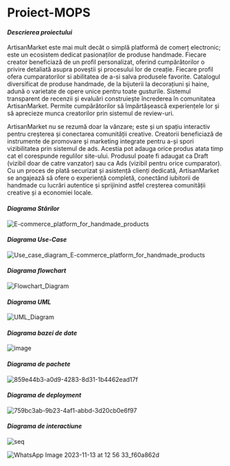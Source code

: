 # Proiect-MOPS

#### **_Descrierea proiectului_**
ArtisanMarket este mai mult decât o simplă platformă de comerț electronic; este un ecosistem dedicat pasionaților de produse handmade. Fiecare creator beneficiază de un profil personalizat, oferind cumpărătorilor o privire detaliată asupra poveștii și procesului lor de creație. Fiecare profil ofera cumparatorilor si abilitatea de a-si salva produsele favorite. Catalogul diversificat de produse handmade, de la bijuterii la decorațiuni și haine, adună o varietate de opere unice pentru toate gusturile. Sistemul transparent de recenzii și evaluări construiește încrederea în comunitatea ArtisanMarket. Permite cumpărătorilor să împărtășească experiențele lor și să aprecieze munca creatorilor prin sistemul de review-uri.

ArtisanMarket nu se rezumă doar la vânzare; este și un spațiu interactiv pentru creșterea și conectarea comunității creative. Creatorii beneficiază de instrumente de promovare și marketing integrate pentru a-și spori vizibilitatea prin sistemul de ads. Acestia pot adauga orice produs atata timp cat el corespunde regulilor site-ului. Produsul poate fi adaugat ca Draft (vizibil doar de catre vanzator) sau ca Ads (vizibil pentru orice cumparator). Cu un proces de plată securizat și asistență clienți dedicată, ArtisanMarket se angajează să ofere o experiență completă, conectând iubitorii de handmade cu lucrări autentice și sprijinind astfel creșterea comunității creative și a economiei locale.

#### **_Diagrama Stărilor_**
![E-commerce_platform_for_handmade_products](https://github.com/linterobert/Proiect-MOPS/assets/73032808/82d5f20a-5ad7-4eff-a391-d49eac059b19)

#### **_Diagrama Use-Case_**
![Use_case_diagram_E-commerce_platform_for_handmade_products](https://github.com/linterobert/Proiect-MOPS/assets/73032808/fb4384c5-393b-4d4c-abcc-5e7f8024b7f9)

#### **_Diagrama flowchart_**
![Flowchart_Diagram](https://github.com/linterobert/Proiect-MOPS/assets/80642370/cd3a77d9-f723-401b-9f46-3e1d84612235)

#### **_Diagrama UML_**
![UML_Diagram](https://github.com/linterobert/Proiect-MOPS/assets/73032808/4848c382-571a-479f-9d4e-c041002ef1e3)

#### **_Diagrama bazei de date_**
![image](https://github.com/linterobert/Proiect-MOPS/assets/80642370/776f2b50-f8d5-4260-aec3-0992464f7803)

#### **_Diagrama de pachete_**
![859e44b3-a0d9-4283-8d31-1b4462ead17f](https://github.com/linterobert/Proiect-MOPS/assets/73032808/eecca53f-b993-4ee1-8d9a-f9016529228c)

#### **_Diagrama de deployment_**
![759bc3ab-9b23-4af1-abbd-3d20cb0e6f97](https://github.com/linterobert/Proiect-MOPS/assets/73032808/6b08a5fe-a0ef-4b3c-9f4a-22c66c03101c)

#### **_Diagrama de interactiune_**
![seq](https://github.com/linterobert/Proiect-MOPS/assets/73032808/3c289bd8-4317-4bd7-bd48-1acd22023ee4)

![WhatsApp Image 2023-11-13 at 12 56 33_f60a862d](https://github.com/linterobert/Proiect-MOPS/assets/73032808/c49d0349-74ce-4f03-91db-41531ff32593)

